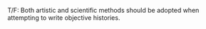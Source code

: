 T/F: Both artistic and scientific methods should be adopted when attempting to write objective histories.
